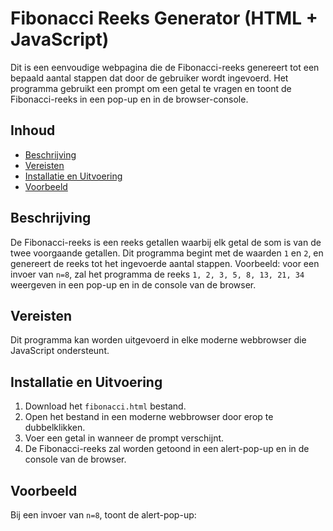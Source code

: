 # Fibonacci Reeks Generator (HTML + JavaScript)

Dit is een eenvoudige webpagina die de Fibonacci-reeks genereert tot een bepaald aantal stappen dat door de gebruiker wordt ingevoerd. Het programma gebruikt een prompt om een getal te vragen en toont de Fibonacci-reeks in een pop-up en in de browser-console.

## Inhoud

- [Beschrijving](#beschrijving)
- [Vereisten](#vereisten)
- [Installatie en Uitvoering](#installatie-en-uitvoering)
- [Voorbeeld](#voorbeeld)

## Beschrijving

De Fibonacci-reeks is een reeks getallen waarbij elk getal de som is van de twee voorgaande getallen. Dit programma begint met de waarden `1` en `2`, en genereert de reeks tot het ingevoerde aantal stappen. Voorbeeld: voor een invoer van `n=8`, zal het programma de reeks `1, 2, 3, 5, 8, 13, 21, 34` weergeven in een pop-up en in de console van de browser.

## Vereisten

Dit programma kan worden uitgevoerd in elke moderne webbrowser die JavaScript ondersteunt.

## Installatie en Uitvoering

1. Download het `fibonacci.html` bestand.
2. Open het bestand in een moderne webbrowser door erop te dubbelklikken.
3. Voer een getal in wanneer de prompt verschijnt.
4. De Fibonacci-reeks zal worden getoond in een alert-pop-up en in de console van de browser.

## Voorbeeld

Bij een invoer van `n=8`, toont de alert-pop-up:
